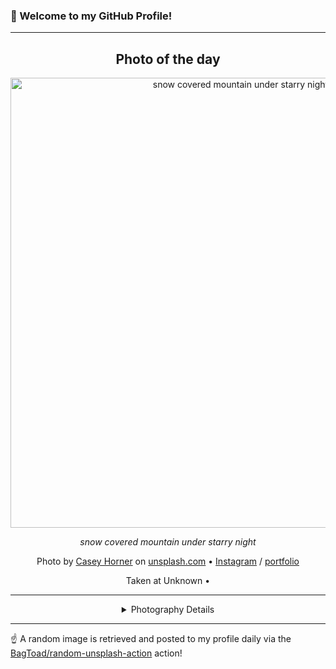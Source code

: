 ### 👋 Welcome to my GitHub Profile!

----
<div align="center">

## Photo of the day
  
  <a href="https://unsplash.com/photos/snow-covered-mountain-under-starry-night-z9ZfO0mnGgI"><img width="720" src="https://images.unsplash.com/photo-1588094504780-a3054d5afac9?crop=entropy&cs=tinysrgb&fit=max&fm=jpg&ixid=M3w1OTQ0OTd8MHwxfHJhbmRvbXx8fHx8fHx8fDE3NTY1MzQxNDF8&ixlib=rb-4.1.0&q=80&w=1080" alt="snow covered mountain under starry night"></a>
  
  <em>snow covered mountain under starry night</em>
  
  <em></em>

  Photo by [Casey Horner](http://paypal.me./CaseyHorner) on [unsplash.com](https://unsplash.com/) • [Instagram](https://instagram.com/mischievous_penguins) / [portfolio](http://paypal.me./CaseyHorner)
  
  Taken at Unknown • 
  
  ---
  
<details>
<summary>Photography Details</summary>
  
| Parameter     | Value |
| ------------- | ----- |
| Camera Model  | ILCE-7M3 |
| Exposure Time | 13 |
| Aperture      | 1.4 |
| Focal Length  | 24.0 |
| ISO           | 6400 |
| Location      | Unknown (null) |
| Coordinates   | Latitude null, Longitude null |

</details>

</div>

----

☝️ A random image is retrieved and posted to my profile daily via the [BagToad/random-unsplash-action](https://github.com/BagToad/random-unsplash-action) action!
